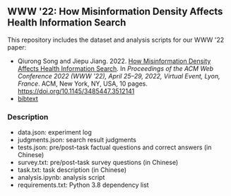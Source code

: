 ## WWW '22: How Misinformation Density Affects Health Information Search

This repository includes the dataset and analysis scripts for our WWW '22 paper: 
* Qiurong Song and Jiepu Jiang. 2022. [How Misinformation Density Affects Health Information Search](https://jiepujiang.github.io/papers/www22_misinfo.pdf). In *Proceedings of the ACM Web Conference 2022 (WWW '22), April 25–29, 2022, Virtual Event, Lyon, France*. ACM, New York, NY, USA, 10 pages. https://doi.org/10.1145/3485447.3512141
* [bibtext](https://github.com/jiepujiang/www22_misinfo/blob/main/www22_song.bib)

### Description
* data.json: experiment log
* judgments.json: search result judgments
* tests.json: pre/post-task factual questions and correct answers (in Chinese)
* survey.txt: pre/post-task survey questions (in Chinese)
* task.txt: task description (in Chinese)
* analysis.ipynb: analysis script
* requirements.txt: Python 3.8 dependency list
